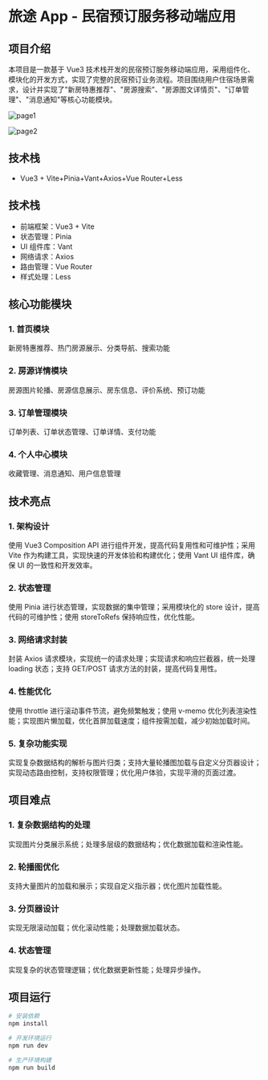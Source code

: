 # 旅途 App - 民宿预订服务移动端应用

## 项目介绍

本项目是一款基于 Vue3 技术栈开发的民宿预订服务移动端应用，采用组件化、模块化的开发方式，实现了完整的民宿预订业务流程。项目围绕用户住宿场景需求，设计并实现了"新房特惠推荐"、"房源搜索"、"房源图文详情页"、"订单管理"、"消息通知"等核心功能模块。

![page1](./public/img/page1.png)

![page2](./public/img/page2.png)

## 技术栈

- Vue3 + Vite+Pinia+Vant+Axios+Vue Router+Less

## 技术栈

- 前端框架：Vue3 + Vite
- 状态管理：Pinia
- UI 组件库：Vant
- 网络请求：Axios
- 路由管理：Vue Router
- 样式处理：Less

## 核心功能模块

### 1. 首页模块

新房特惠推荐、热门房源展示、分类导航、搜索功能

### 2. 房源详情模块

房源图片轮播、房源信息展示、房东信息、评价系统、预订功能

### 3. 订单管理模块

订单列表、订单状态管理、订单详情、支付功能

### 4. 个人中心模块

收藏管理、消息通知、用户信息管理

## 技术亮点

### 1. 架构设计

使用 Vue3 Composition API 进行组件开发，提高代码复用性和可维护性；采用 Vite 作为构建工具，实现快速的开发体验和构建优化；使用 Vant UI 组件库，确保 UI 的一致性和开发效率。

### 2. 状态管理

使用 Pinia 进行状态管理，实现数据的集中管理；采用模块化的 store 设计，提高代码的可维护性；使用 storeToRefs 保持响应性，优化性能。

### 3. 网络请求封装

封装 Axios 请求模块，实现统一的请求处理；实现请求和响应拦截器，统一处理 loading 状态；支持 GET/POST 请求方法的封装，提高代码复用性。

### 4. 性能优化

使用 throttle 进行滚动事件节流，避免频繁触发；使用 v-memo 优化列表渲染性能；实现图片懒加载，优化首屏加载速度；组件按需加载，减少初始加载时间。

### 5. 复杂功能实现

实现复杂数据结构的解析与图片归类；支持大量轮播图加载与自定义分页器设计；实现动态路由控制，支持权限管理；优化用户体验，实现平滑的页面过渡。

## 项目难点

### 1. 复杂数据结构的处理

实现图片分类展示系统；处理多层级的数据结构；优化数据加载和渲染性能。

### 2. 轮播图优化

支持大量图片的加载和展示；实现自定义指示器；优化图片加载性能。

### 3. 分页器设计

实现无限滚动加载；优化滚动性能；处理数据加载状态。

### 4. 状态管理

实现复杂的状态管理逻辑；优化数据更新性能；处理异步操作。

## 项目运行

```bash
# 安装依赖
npm install

# 开发环境运行
npm run dev

# 生产环境构建
npm run build
```
